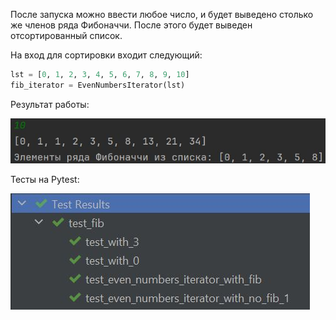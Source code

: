 После запуска можно ввести любое число, и будет выведено столько же членов ряда Фибоначчи.
После этого будет выведен отсортированный список.

На вход для сортировки входит следующий:

```python
lst = [0, 1, 2, 3, 4, 5, 6, 7, 8, 9, 10]
fib_iterator = EvenNumbersIterator(lst) 
```


Результат работы:

![Запущенная программа](image/im1.JPG)

Тесты на Pytest:

![Тесты](image/im2.JPG)
